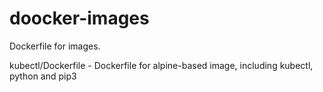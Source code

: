 # doocker-images

Dockerfile for images.

kubectl/Dockerfile - Dockerfile for alpine-based image, including kubectl, python and pip3
